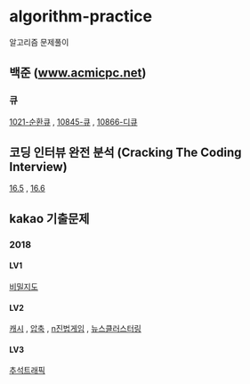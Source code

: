 # algorithm-practice

알고리즘 문제풀이

## 백준 (www.acmicpc.net)

### 큐
[1021-순환큐](acmicpc/1021-circular-queue.py)
, [10845-큐](acmicpc/10845-queue.py)
, [10866-디큐](acmicpc/10866-deque.py)

## 코딩 인터뷰 완전 분석 (Cracking The Coding Interview)

[16.5](ctci/mid_16_5.py)
, [16.6](ctci/mid_16_6.py)
## kakao 기출문제

### 2018

#### LV1
[비밀지도](kakao/2018/lv1/mysterymap.py)

#### LV2
[캐시](kakao/2018/lv2/cache.py)
, [압축](kakao/2018/lv2/compression.py)
, [n진법게임](kakao/2018/lv2/n_numeral_game.py)
, [뉴스클러스터링](kakao/2018/lv2/news_clustering.py)

#### LV3 
[추석트래픽](kakao/2018/lv3/thanksgiving_traffic.py)